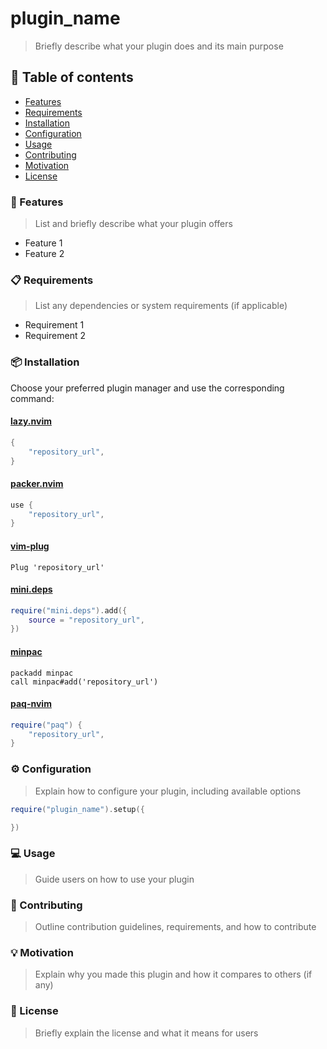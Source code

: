 # plugin_name

> Briefly describe what your plugin does and its main purpose

## 📖 Table of contents

- [Features](#features)
- [Requirements](#requirements)
- [Installation](#installation)
- [Configuration](#configuration)
- [Usage](#usage)
- [Contributing](#contributing)
- [Motivation](#motivation)
- [License](#license)

### <a id="features"></a>🚀 Features

> List and briefly describe what your plugin offers

- Feature 1
- Feature 2

### <a id="requirements"></a>📋 Requirements

> List any dependencies or system requirements (if applicable)

- Requirement 1
- Requirement 2

### <a id="installation"></a>📦 Installation

Choose your preferred plugin manager and use the corresponding
command:

#### [lazy.nvim](http://www.lazyvim.org/)

```lua
{
    "repository_url",
}
```

#### [packer.nvim](https://github.com/wbthomason/packer.nvim)

```lua
use {
    "repository_url",
}
```

#### [vim-plug](https://github.com/junegunn/vim-plug)

```vim
Plug 'repository_url'
```

#### [mini.deps](https://github.com/echasnovski/mini.deps)

```lua
require("mini.deps").add({
    source = "repository_url",
})
```

#### [minpac](https://github.com/k-takata/minpac)

```vim
packadd minpac
call minpac#add('repository_url')
```

#### [paq-nvim](https://github.com/savq/paq-nvim)

```lua
require("paq") {
    "repository_url",
}
```

### <a id="configuration"></a>⚙️ Configuration

> Explain how to configure your plugin, including available options

```lua
require("plugin_name").setup({

})
```

### <a id="usage"></a>💻 Usage

> Guide users on how to use your plugin

### <a id="contributing"></a>🤝 Contributing

> Outline contribution guidelines, requirements, and how to contribute

### <a id="motivation"></a>💡 Motivation

> Explain why you made this plugin and how it compares to others (if any)

### <a id="license"></a>📜 License

> Briefly explain the license and what it means for users
